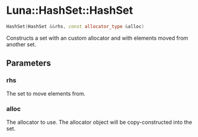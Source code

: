 # Luna::HashSet::HashSet

```c++
HashSet(HashSet &&rhs, const allocator_type &alloc)
```

Constructs a set with an custom allocator and with elements moved from another set. 



## Parameters
### rhs
The set to move elements from. 

### alloc
The allocator to use. The allocator object will be copy-constructed into the set. 

